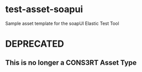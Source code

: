 # test-asset-soapui
Sample asset template for the soapUI Elastic Test Tool

# DEPRECATED

## This is no longer a CONS3RT Asset Type

